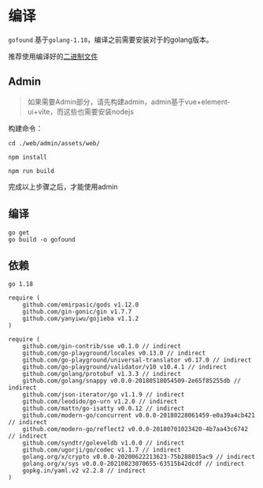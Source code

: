 # 编译

`gofound` 基于`golang-1.18`，编译之前需要安装对于的golang版本。 

推荐使用编译好的[二进制文件](https://github.com/newpanjing/gofound/releases)

## Admin
> 如果需要Admin部分，请先构建admin，admin基于vue+element-ui+vite，而这些也需要安装nodejs

构建命令：

```shell
cd ./web/admin/assets/web/

npm install

npm run build
```

完成以上步骤之后，才能使用admin

## 编译

```shell
go get
go build -o gofound
```

## 依赖

```shell
go 1.18

require (
	github.com/emirpasic/gods v1.12.0
	github.com/gin-gonic/gin v1.7.7
	github.com/yanyiwu/gojieba v1.1.2
)

require (
	github.com/gin-contrib/sse v0.1.0 // indirect
	github.com/go-playground/locales v0.13.0 // indirect
	github.com/go-playground/universal-translator v0.17.0 // indirect
	github.com/go-playground/validator/v10 v10.4.1 // indirect
	github.com/golang/protobuf v1.3.3 // indirect
	github.com/golang/snappy v0.0.0-20180518054509-2e65f85255db // indirect
	github.com/json-iterator/go v1.1.9 // indirect
	github.com/leodido/go-urn v1.2.0 // indirect
	github.com/mattn/go-isatty v0.0.12 // indirect
	github.com/modern-go/concurrent v0.0.0-20180228061459-e0a39a4cb421 // indirect
	github.com/modern-go/reflect2 v0.0.0-20180701023420-4b7aa43c6742 // indirect
	github.com/syndtr/goleveldb v1.0.0 // indirect
	github.com/ugorji/go/codec v1.1.7 // indirect
	golang.org/x/crypto v0.0.0-20200622213623-75b288015ac9 // indirect
	golang.org/x/sys v0.0.0-20210823070655-63515b42dcdf // indirect
	gopkg.in/yaml.v2 v2.2.8 // indirect
)

```